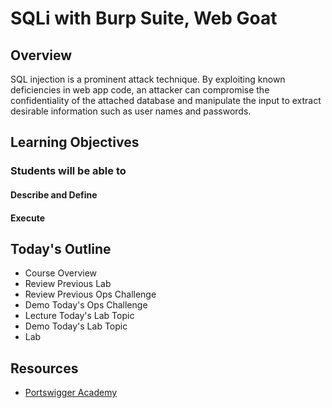 # SQLi with Burp Suite, Web Goat

## Overview

SQL injection is a prominent attack technique. By exploiting known deficiencies in web app code, an attacker can compromise the confidentiality of the attached database and manipulate the input to extract desirable information such as user names and passwords.

## Learning Objectives

### Students will be able to

#### Describe and Define

#### Execute

## Today's Outline

- Course Overview
- Review Previous Lab
- Review Previous Ops Challenge
- Demo Today's Ops Challenge
- Lecture Today's Lab Topic
- Demo Today's Lab Topic
- Lab

## Resources

- [Portswigger Academy](https://portswigger.net/web-security/all-labs)
